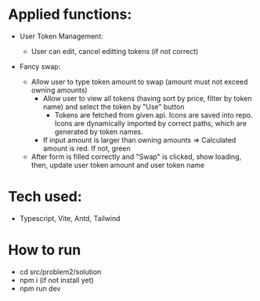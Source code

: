 # Applied functions:
- User Token Management:
  + User can edit, cancel editting tokens (if not correct)

- Fancy swap:
  + Allow user to type token amount to swap (amount must not exceed owning amounts)
    + Allow user to view all tokens (having sort by price, filter by token name) and select the token by "Use" button
      + Tokens are fetched from given api. Icons are saved into repo. Icons are dynamically imported by correct paths, which are generated by token names.
    + If input amount is larger than owning amounts => Calculated amount is red. If not, green
  + After form is filled correctly and "Swap" is clicked, show loading, then, update user token amount and user token name

# Tech used:
- Typescript, Vite, Antd, Tailwind

# How to run
- cd src/problem2/solution
- npm i (if not install yet)
- npm run dev